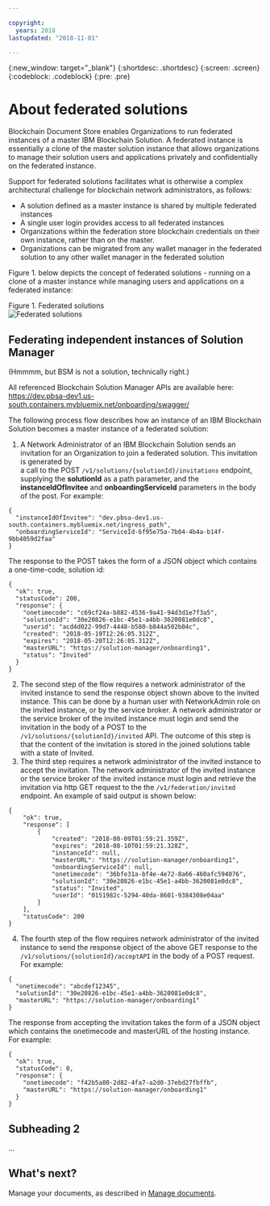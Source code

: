 ```yaml
---

copyright:
  years: 2018
lastupdated: "2018-11-01"

---
```


{:new_window: target="_blank"}
{:shortdesc: .shortdesc}
{:screen: .screen}
{:codeblock: .codeblock}
{:pre: .pre}

# About federated solutions

Blockchain Document Store enables Organizations to run federated instances of a
master IBM Blockchain Solution. A federated instance is essentially a clone of
the master solution instance that allows organizations to manage their solution
users and applications privately and confidentially on the federated instance.

Support for federated solutions facilitates what is otherwise a complex architectural
challenge for blockchain network administrators, as follows:

- A solution defined as a master instance is shared by multiple federated instances
- A single user login provides access to all federated instances
- Organizations within the federation store blockchain credentials on their own instance, rather than on the master.
- Organizations can be migrated from any wallet manager in the federated solution to any other wallet manager in the federated solution

Figure 1. below depicts the concept of federated solutions - running on a clone
of a master instance while managing users and applications on a federated instance:

Figure 1. Federated solutions  
![Federated solutions](images/federated-solutions.png "Federated solutions")


## Federating independent instances of Solution Manager

(Hmmmm, but BSM is not a solution, technically right.)

All referenced Blockchain Solution Manager APIs are available here:  https://dev.pbsa-dev1.us-south.containers.mybluemix.net/onboarding/swagger/

The following process flow describes how an instance of an IBM Blockchain Solution
becomes a master instance of a federated solution:

1. A Network Administrator of an IBM Blockchain Solution sends an invitation for
an Organization to join a federated solution. This invitation is generated by  
a call to the POST `/v1/solutions/{solutionId}/invitations` endpoint, supplying
the **solutionId** as a path parameter, and the **instanceIdOfInvitee** and
**onboardingServiceId** parameters in the body of the post. For example:
```
{
  "instanceIdOfInvitee": "dev.pbsa-dev1.us-south.containers.mybluemix.net/ingress_path",
  "onboardingServiceId": "ServiceId-6f95e75a-7b04-4b4a-b14f-9bb4059d2faa"
}
```

The response to the POST takes the form of a JSON object which contains a
one-time-code, solution id:

```
{
  "ok": true,
  "statusCode": 200,
  "response": {
    "onetimecode": "c69cf24a-b882-4536-9a41-94d3d1e7f3a5",
    "solutionId": "30e20826-e1bc-45e1-a4bb-3620081e0dc8",
    "userid": "acd4d022-99d7-4448-b580-b844a502b04c",
    "created": "2018-05-19T12:26:05.312Z",
    "expires": "2018-05-20T12:26:05.312Z",
    "masterURL": "https://solution-manager/onboarding1",
    "status": "Invited"
  }
}
```
2. The second step of the flow requires a network administrator of the invited instance to send the response object shown above to the invited instance. This can be done by a human user with NetworkAdmin role on the invited instance, or by the service broker. A network administrator or the service broker of the invited instance must login and send the invitation in the body of a POST to the `/v1/solutions/{solutionId}/invited` API. The outcome of this step is that the content of the invitation is stored in the joined solutions table with a state of Invited.
3. The third step requires a network administrator of the invited instance to accept the invitation. The network administrator of the invited instance or the service broker of the invited instance must login and retrieve the invitation via http GET request to the the `/v1/federation/invited` endpoint. An example of said output is shown below:
```
{
    "ok": true,
    "response": [
        {
            "created": "2018-08-09T01:59:21.359Z",
            "expires": "2018-08-10T01:59:21.328Z",
            "instanceId": null,
            "masterURL": "https://solution-manager/onboarding1",
            "onboardingServiceId": null,
            "onetimecode": "36bfe31a-bf4e-4e72-8a66-460afc594076",
            "solutionId": "30e20826-e1bc-45e1-a4bb-3620081e0dc8",
            "status": "Invited",
            "userId": "0151982c-5294-40da-8601-9384308e04aa"
        }
    ],
    "statusCode": 200
}
```
4. The fourth step of the flow requires network administrator of the invited instance to send the response object of the above GET response to the `/v1/solutions/{solutionId}/acceptAPI` in the body of a POST request. For example:
```
{
  "onetimecode": "abcdef12345",
  "solutionId": "30e20826-e1bc-45e1-a4bb-3620081e0dc8",
  "masterURL": "https://solution-manager/onboarding1"
}
```
The response from accepting the invitation takes the form of a JSON object which contains the onetimecode and masterURL of the hosting instance. For example:
```
{
  "ok": true,
  "statusCode": 0,
  "response": {
    "onetimecode": "f42b5a80-2d82-4fa7-a2d0-37ebd27fbffb",
    "masterURL": "https://solution-manager/onboarding1"
  }
}
```

## Subheading 2
...

## What's next?
Manage your documents, as described in [Manage documents](manage-documents.html).
